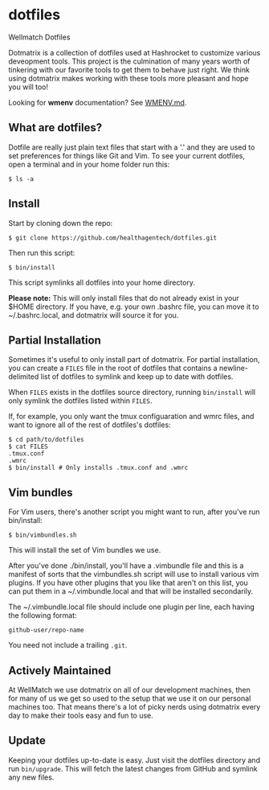 dotfiles
========

Wellmatch Dotfiles

Dotmatrix is a collection of dotfiles used at Hashrocket to customize various
deveopment tools. This project is the culmination of many years worth of
tinkering with our favorite tools to get them to behave just right. We think
using dotmatrix makes working with these tools more pleasant and hope you will
too!

Looking for **wmenv** documentation? See [WMENV.md](WMENV.md).

What are dotfiles?
------------------

Dotfile are really just plain text files that start with a '.' and they are
used to set preferences for things like Git and Vim. To see your current
dotfiles, open a terminal and in your home folder run this:

	$ ls -a


Install
-------

Start by cloning down the repo:

	$ git clone https://github.com/healthagentech/dotfiles.git

Then run this script:

	$ bin/install

This script symlinks all dotfiles into your home directory.

**Please note:** This will only install files that do not already exist in your
$HOME directory. If you have, e.g. your own .bashrc file, you can move it to
~/.bashrc.local, and dotmatrix will source it for you.

Partial Installation
--------------------

Sometimes it's useful to only install part of dotmatrix. For partial
installation, you can create a `FILES` file in the root of dotfiles that
contains a newline-delimited list of dotfiles to symlink and keep up to date
with dotfiles.

When `FILES` exists in the dotfiles source directory, running `bin/install`
will only symlink the dotfiles listed within `FILES`.

If, for example, you only want the tmux configuaration and wmrc files, and
want to ignore all of the rest of dotfiles's dotfiles:

    $ cd path/to/dotfiles
    $ cat FILES
    .tmux.conf
    .wmrc
    $ bin/install # Only installs .tmux.conf and .wmrc

Vim bundles
-----------

For Vim users, there's another script you might want to run, after you've run
bin/install:

	$ bin/vimbundles.sh

This will install the set of Vim bundles we use.

After you've done ./bin/install, you'll have a .vimbundle file and this is a
manifest of sorts that the vimbundles.sh script will use to install various vim
plugins. If you have other plugins that you like that aren't on this list, you
can put them in a ~/.vimbundle.local and that will be installed secondarily.

The ~/.vimbundle.local file should include one plugin per line, each having the
following format:

	github-user/repo-name

You need not include a trailing `.git`.

Actively Maintained
-------------------

At WellMatch we use dotmatrix on all of our development machines, then for
many of us we get so used to the setup that we use it on our personal machines
too. That means there's a lot of picky nerds using dotmatrix every day to make
their tools easy and fun to use.

Update
------

Keeping your dotfiles up-to-date is easy. Just visit the dotfiles directory
and run `bin/upgrade`. This will fetch the latest changes from GitHub and
symlink any new files.

